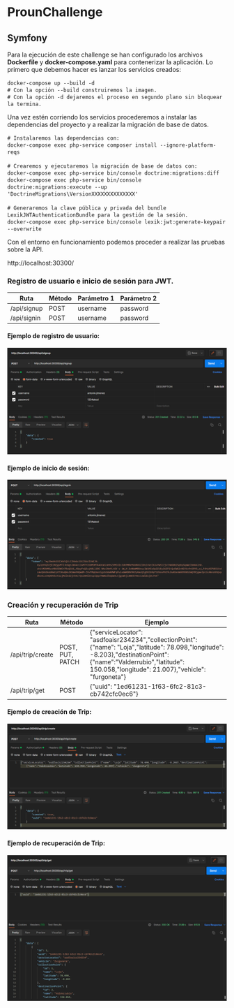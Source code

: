 # ProunChallenge

## Symfony

Para la ejecución de este challenge se han configurado los archivos **Dockerfile** y **docker-compose.yaml** para contenerizar la aplicación.
Lo primero que debemos hacer es lanzar los servicios creados:

```shell
docker-compose up --build -d 
# Con la opción --build construiremos la imagen. 
# Con la opción -d dejaremos el proceso en segundo plano sin bloquear la termina.
```

Una vez estén corriendo los servicios procederemos a instalar las dependencias del proyecto y a realizar la migración de base de datos.

```shell
# Instalaremos las dependencias con:
docker-compose exec php-service composer install --ignore-platform-reqs

# Crearemos y ejecutaremos la migración de base de datos con:
docker-compose exec php-service bin/console doctrine:migrations:diff
docker-compose exec php-service bin/console doctrine:migrations:execute --up 'DoctrineMigrations\VersionXXXXXXXXXXXXXX'

# Generaremos la clave pública y privada del bundle LexikJWTAuthenticationBundle para la gestión de la sesión.
docker-compose exec php-service bin/console lexik:jwt:generate-keypair --overwrite
```

Con el entorno en funcionamiento podemos proceder a realizar las pruebas sobre la API.

http://localhost:30300/

### Registro de usuario e inicio de sesión para JWT.

| Ruta | Método | Parámetro 1  | Parámetro 2 |
|---|---|---|---|
| /api/signup | POST | username | password |
| /api/signin | POST | username | password |

#### Ejemplo de registro de usuario:
![Ejemplo de registro de usuario](images/img.png)

#### Ejemplo de inicio de sesión:
![Ejemplo de inicio de sesión](images/img_2.png)

### Creación y recuperación de Trip

| Ruta | Método | Ejemplo |
|---|---|---|
| /api/trip/create | POST, PUT, PATCH | {"serviceLocator": "asdfoaisr234234","collectionPoint": {"name": "Loja","latitude": 78.098,"longitude": -8.203},"destinationPoint": {"name":"Valderrubio","latitude": 150.058,"longitude": 21.007},"vehicle": "furgoneta"} |
| /api/trip/get | POST | {"uuid": "1ed61231-1f63-6fc2-81c3-cb742cfc0ec6"} |

#### Ejemplo de creación de Trip:
![Ejemplo de creación de Trip](images/img_3.png)

#### Ejemplo de recuperación de Trip:
![Ejemplo de recuperación de Trip](images/img_4.png)